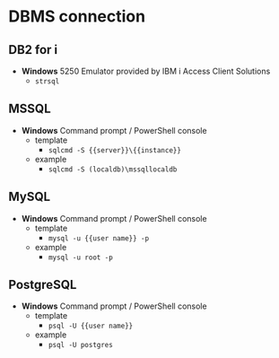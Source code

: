 # DBMS connection

## DB2 for i

* **Windows** 5250 Emulator provided by IBM i Access Client Solutions
    * `strsql`



## MSSQL

* **Windows** Command prompt / PowerShell console
    * template
        * `sqlcmd -S {{server}}\{{instance}}`
    * example
        * `sqlcmd -S (localdb)\mssqllocaldb`



## MySQL

* **Windows** Command prompt / PowerShell console
    * template
        * `mysql -u {{user name}} -p`
    * example
        * `mysql -u root -p`



## PostgreSQL

* **Windows** Command prompt / PowerShell console
    * template
        * `psql -U {{user name}}`
    * example
        * `psql -U postgres`
